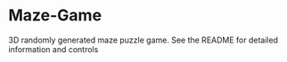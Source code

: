# Maze-Game
3D randomly generated maze puzzle game. See the README for detailed information and controls
